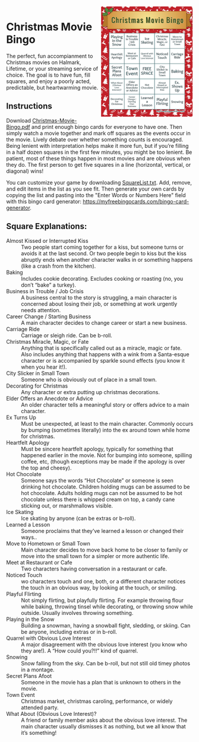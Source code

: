 <img align="right" width="250" height="300" src="https://github.com/andyrew/Christmas-Movie-Bingo/blob/main/bingo-thumbnail.png">

# Christmas Movie Bingo
The perfect, fun accompianment to Christmas movies on Halmark, Lifetime, or your streaming service of choice. The goal is to have fun, fill squares, and enjoy a poorly acted, predictable, but heartwarming movie.

## Instructions
Download [Christmas-Movie-Bingo.pdf](https://www.github.com/andyrew/Christmas-Movie-Bingo/raw/main/Christmas-Movie-Bingo.pdf) and print enough bingo cards for everyone to have one. Then simply watch a movie together and mark off squares as the events occur in the movie. Lively debate over whether something counts is encouraged. Being lenient with interpretation helps make it more fun, but if you’re filling in a half dozen squares in the first few minutes, you might be too lenient. Be patient, most of these things happen in most movies and are obvious when they do. The first person to get five squares in a line (horizontal, vertical, or diagonal) wins!  

You can customize your game by downloading [SquareList.txt](https://github.com/andyrew/Christmas-Movie-Bingo/blob/main/SquareList.txt). Add, remove, and edit items in the list as you see fit. Then generate your own cards by copying the list and pasting into the "Enter Words or Numbers Here" field with this bingo card generator: https://myfreebingocards.com/bingo-card-generator.

## Square Explanations:
<dl>
  <dt>Almost Kissed or Interrupted Kiss</dt>
  <dd>Two people start coming together for a kiss, but someone turns or avoids it at the last second. Or two people begin to kiss but the kiss abruptly ends when another character walks in or something happens (like a crash from the kitchen).</dd>
  <dt>Baking</dt>
  <dd>Includes cookie decorating. Excludes cooking or roasting (no, you don’t “bake” a turkey).</dd>
  <dt>Business in Trouble / Job Crisis</dt>
  <dd>A business central to the story is struggling, a main character is concerned about losing their job, or something at work urgently needs attention.</dd>
  <dt>Career Change / Starting Business</dt>
  <dd>A main character decides to change career or start a new business.</dd>
  <dt>Carriage Ride</dt>
  <dd>Carriage or sleigh ride. Can be b-roll.</dd>
  <dt>Christmas Miracle, Magic, or Fate</dt>
  <dd>Anything that is specifically called out as a miracle, magic or fate. Also includes anything that happens with a wink from a Santa-esque character or is accompanied by sparkle sound effects (you know it when you hear it!).</dd>
  <dt>City Slicker in Small Town</dt>
  <dd>Someone who is obviously out of place in a small town.</dd>
  <dt>Decorating for Christmas</dt>
  <dd>Any character or extra putting up christmas decorations.</dd>
  <dt>Elder Offers an Anecdote or Advice</dt>
  <dd>An older character tells a meaningful story or offers advice to a main character.</dd>
  <dt>Ex Turns Up</dt>
  <dd>Must be unexpected, at least to the main character. Commonly occurs by bumping (sometimes literally) into the ex around town while home for christmas.</dd>
  <dt>Heartfelt Apology</dt>
  <dd>Must be sincere heartfelt apology, typically for something that happened earlier in the movie. Not for bumping into someone, spilling coffee, etc, (though exceptions may be made if the apology is over the top and cheesy).</dd>
  <dt>Hot Chocolate</dt>
  <dd>Someone says the words “Hot Chocolate” or someone is seen drinking hot chocolate. Children holding mugs can be assumed to be hot chocolate. Adults holding mugs can not be assumed to be hot chocolate unless there is whipped cream on top, a candy cane sticking out, or marshmallows visible.</dd>
  <dt>Ice Skating</dt>
  <dd>Ice skating by anyone (can be extras or b-roll).</dd>
  <dt>Learned a Lesson</dt>
  <dd>Someone proclaims that they’ve learned a lesson or changed their ways..</dd>
  <dt>Move to Hometown or Small Town</dt>
  <dd>Main character decides to move back home to be closer to family or move into the small town for a simpler or more authentic life.</dd>
  <dt>Meet at Restaurant or Cafe</dt>
  <dd>Two characters having conversation in a restaurant or cafe.</dd>
  <dt>Noticed Touch</dt>
  <dd>wo characters touch and one, both, or a different character notices the touch in an obvious way, by looking at the touch, or smiling. </dd>
  <dt>Playful Flirting</dt>
  <dd>Not simply flirting, but playfully flirting. For example throwing flour while baking, throwing tinsel while decorating, or throwing snow while outside. Usually involves throwing something.</dd>
  <dt>Playing in the Snow</dt>
  <dd>Building a snowman, having a snowball fight, sledding, or skiing. Can be anyone, including extras or in b-roll.</dd>
  <dt>Quarrel with Obvious Love Interest</dt>
  <dd>A major disagreement with the obvious love interest (you know who they are!). A “How could you?!!” kind of quarrel.</dd>
  <dt>Snowing</dt>
  <dd>Snow falling from the sky. Can be b-roll, but not still old timey photos in a montage.</dd>
  <dt>Secret Plans Afoot</dt>
  <dd>Someone in the movie has a plan that is unknown to others in the movie.</dd>
  <dt>Town Event</dt>
  <dd>Christmas market, christmas caroling, performance, or widely attended party.</dd>
  <dt>What About (Obvious Love Interest)?</dt>
  <dd>A friend or family member asks about the obvious love interest. The main character usually dismisses it as nothing, but we all know that it’s something!</dd>
  

